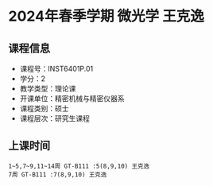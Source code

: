 # 2024年春季学期 微光学 王克逸






## 课程信息

- 课程号：INST6401P.01
- 学分：2
- 教学类型：理论课
- 开课单位：精密机械与精密仪器系
- 课程类别：硕士
- 课程层次：研究生课程

## 上课时间

```
1~5,7~9,11~14周 GT-B111 :5(8,9,10) 王克逸
7周 GT-B111 :7(8,9,10) 王克逸
```

